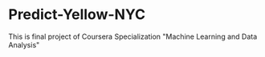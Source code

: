 # Predict-Yellow-NYC
This is final project of Coursera Specialization "Machine Learning and Data Analysis"
